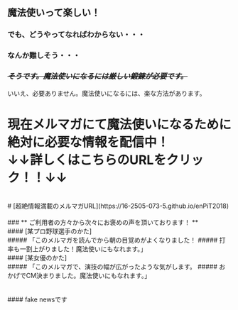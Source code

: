 ## 魔法使いって楽しい！<br>
### でも、どうやってなればわからない・・・<br>
### なんか難しそう・・・
### ~~*そうです。魔法使いになるには厳しい鍛錬が必要です。*~~<br>
いいえ、必要ありません。魔法使いになるには、楽な方法があります。
<br>
# **現在メルマガにて魔法使いになるために絶対に必要な情報を配信中！<br>↓↓詳しくはこちらのURLをクリック！！↓↓**
<br>
# [超絶情報満載のメルマガURL](https://16-2505-073-5.github.io/enPiT2018)
<br>
<br>
### ** ご利用者の方々から次々にお褒めの声を頂いております！ **<br>
#### [某プロ野球選手のかた]<br>
##### 「このメルマガを読んでから朝の目覚めがよくなりました！
##### 打率も一割上がりました！魔法使いにもなれます。」<br>
#### [某女優のかた]<br>
##### 「このメルマガで、演技の幅が広がったような気がします。
##### おかげでCM決まりました。魔法使いにもなれます。」<br>
<br>
<br>
#### fake newsです
